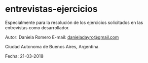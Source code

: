 # entrevistas-ejercicios
Especialmente para la resolución de los ejercicios solicitados en las entrevistas como desarrollador.

Autor: Daniela Romero
E-mail: danieladayro@gmail.com

Ciudad Autonoma de Buenos Aires, Argentina.

Fecha: 21-03-2018
